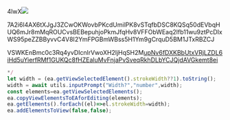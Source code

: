 4lwX![](https://raw.githubusercontent.com/zsviczian/obsidian-excalidraw-plugin/master/images/scripts-stroke-width.jpg)

7A2i6l4AX6tXJgJ3ZCwOKWovbPKcdUmilPK8vSTqfbDSC8KQSq50dEVbqHUQ6mJr8mMqROUCvsBEBepuhjoPkmJfqHv8VFFObWEaq2lfb11wu9ztPcDIxWS95peZZBByvvC4V8I2YmFPGBmWBss5H1Ym9gCrquD5BM1JTxRBZCJ

VSWKEnBmc0c3Rq4yvDIcnlrVwoXH2ljHqSH2M[upNv6fDXKBbUtxVRjLZDL6iHd5uYierfRMf1GUKQc8fHZEaluMvFnjaPvSveqRkhDLbYCJQjdAVGkemt8ei](https://zsviczian.github.io/obsidian-excalidraw-plugin/ExcalidrawScriptsEngine.html)

```javascript
*/
let width = (ea.getViewSelectedElement().strokeWidth??1).toString();
width = await utils.inputPrompt("Width?","number",width);
const elements=ea.getViewSelectedElements();
ea.copyViewElementsToEAforEditing(elements);
ea.getElements().forEach((el)=>el.strokeWidth=width);
ea.addElementsToView(false,false);
```
